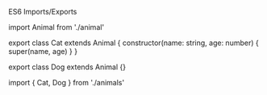 ES6 Imports/Exports


import Animal from './animal'

export class Cat extends Animal {
    constructor(name: string, age: number) {
        super(name, age)
    }
}

export class Dog extends Animal {}

import { Cat, Dog } from './animals'
